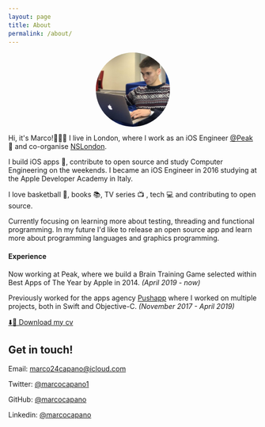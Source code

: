 ```yaml
---
layout: page
title: About
permalink: /about/
---
```


<p>
    <center style="margin: auto; width: 150px; height: 150px; overflow: hidden; border-radius: 50%;">
        <img src="/img/marco.jpg" />
    </center>
</p>

Hi, it's Marco!👨🏻‍💻 I live in London, where I work as an iOS Engineer [@Peak](http://www.peak.net) 🧠 and co-organise [NSLondon](http://twitter.com/nslondonmeetup).

I build iOS apps 🍎, contribute to open source and study Computer Engineering on the weekends. I became an iOS Engineer in 2016 studying at the Apple Developer Academy in Italy.

I love basketball 🏀, books 📚, TV series 📺 , tech 💻 and contributing to open source.

Currently focusing on learning more about testing, threading and functional programming.
In my future I'd like to release an open source app and learn more about programming languages and graphics programming.


#### Experience
Now working at Peak, where we build a Brain Training Game selected within Best Apps of The Year by Apple in 2014. *(April 2019 - now)*

Previously worked for the apps agency [Pushapp](www.pushapp.me) where I worked on multiple projects, both in Swift and Objective-C. *(November 2017 - April 2019)*

[⬇️📃 Download my cv](/cv_marcocapano.pdf)

## Get in touch!

Email: [marco24capano@icloud.com](mailto:marco24capano@icloud.com)

Twitter: [@marcocapano1](https://twitter.com/marcocapano1)

GitHub: [@marcocapano](https://github.com/marcocapano)

Linkedin: [@marcocapano](https://www.linkedin.com/in/marcocapano/)
